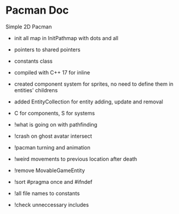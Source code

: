 # Pacman Doc
Simple 2D Pacman
- init all map in InitPathmap with dots and all
- pointers to shared pointers
- constants class
- compiled with C++ 17 for inline
- created component system for sprites, no need to define them in entities' childrens
- added EntityCollection for entity adding, update and removal
- C for components, S for systems


- !what is going on with pathfinding
- !crash on ghost avatar intersect
- !pacman turning and animation
- !weird movements to previous location after death
- !remove MovableGameEntity
- !sort #pragma once and #ifndef
- !all file names to constants
- !check unneccessary includes
